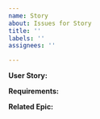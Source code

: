```yaml
---
name: Story
about: Issues for Story
title: ''
labels: ''
assignees: ''

---
```


**User Story:**

**Requirements:**

**Related Epic:**
